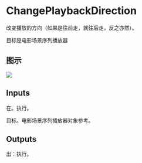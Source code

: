 # ChangePlaybackDirection

改变播放的方向（如果是往前走，就往后走，反之亦然）。

目标是电影场景序列播放器

## 图示

![]($-20221218-20511515.png)

## Inputs

在。执行。

目标。电影场景序列播放器对象参考。  

## Outputs

出：执行。
